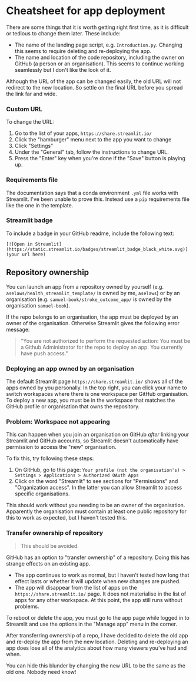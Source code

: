 # Cheatsheet for app deployment

There are some things that it is worth getting right first time, as it is difficult or tedious to change them later. These include:
+ The name of the landing page script, e.g. `Introduction.py`. Changing this seems to require deleting and re-deploying the app.
+ The name and location of the code repository, including the owner on GitHub (a person or an organisation). This seems to continue working seamlessly but I don't like the look of it.

Although the URL of the app can be changed easily, the old URL will not redirect to the new location. So settle on the final URL before you spread the link far and wide.

### Custom URL 

To change the URL:
1. Go to the list of your apps, `https://share.streamlit.io/`
2. Click the "hamburger" menu next to the app you want to change
3. Click "Settings"
4. Under the "General" tab, follow the instructions to change URL.
5. Press the "Enter" key when you're done if the "Save" button is playing up.


### Requirements file

The documentation says that a conda environment `.yml` file works with Streamlit. I've been unable to prove this. Instead use a `pip` requirements file like the one in the template.

### Streamlit badge

To include a badge in your GitHub readme, include the following text:

    [![Open in Streamlit](https://static.streamlit.io/badges/streamlit_badge_black_white.svg)](your url here)

## Repository ownership

You can launch an app from a repository owned by yourself (e.g. `aselaws/health_streamlit_template/` is owned by me, `aselaws`) or by an organisation (e.g. `samuel-book/stroke_outcome_app/` is owned by the organisation `samuel-book`). 

If the repo belongs to an organisation, the app must be deployed by an owner of the organisation. Otherwise Streamlit gives the following error message:

> "You are not authorized to perform the requested action: You must be a Github Administrator for the repo to deploy an app. You currently have push access."

### Deploying an app owned by an organisation

The default Streamlit page `https://share.streamlit.io/` shows all of the apps owned by you personally. In the top right, you can click your name to switch workspaces where there is one workspace per GitHub organisation. To deploy a new app, you must be in the workspace that matches the GitHub profile or organisation that owns the repository.

### Problem: Workspace not appearing

This can happen when you join an organisation on GitHub _after_ linking your Streamlit and GitHub accounts, so Streamlit doesn't automatically have permission to access the "new" organisation.

To fix this, try following these steps:
1. On GitHub, go to this page: `Your profile (not the organisation's) > Settings > Applications > Authorized OAuth Apps`
2. Click on the word "Streamlit" to see sections for "Permissions" and "Organization access". In the latter you can allow Streamlit to access specific organisations.

This should work without you needing to be an owner of the organisation. Apparently the organisation must contain at least one public repository for this to work as expected, but I haven't tested this.

### Transfer ownership of repository

> This should be avoided.

GitHub has an option to "transfer ownership" of a repository. Doing this has strange effects on an existing app. 
+ The app continues to work as normal, but I haven't tested how long that effect lasts or whether it will update when new changes are pushed.
+ The app will disappear from the list of apps on the `https://share.streamlit.io/` page. It does not materialise in the list of apps for any other workspace. At this point, the app still runs without problems. 

To reboot or delete the app, you must go to the app page while logged in to Streamlit and use the options in the "Manage app" menu in the corner.

After transferring ownership of a repo, I have decided to delete the old app and re-deploy the app from the new location.
Deleting and re-deploying an app does lose all of the analytics about how many viewers you've had and when. 

You can hide this blunder by changing the new URL to be the same as the old one. Nobody need know!